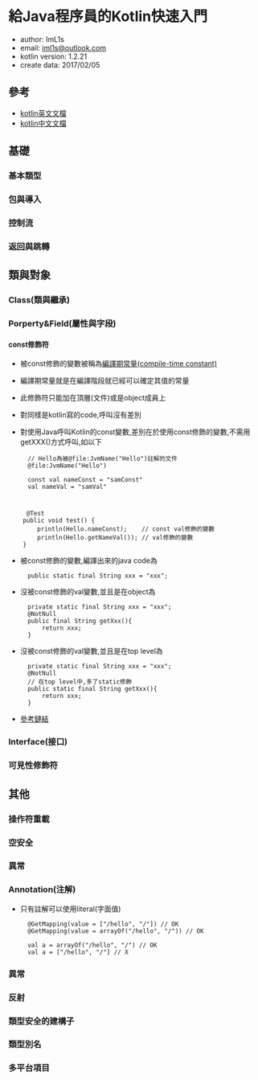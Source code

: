 # 給Java程序員的Kotlin快速入門
- author: ImL1s
- email: iml1s@outlook.com
- kotlin version: 1.2.21
- create data: 2017/02/05

## 參考
- [kotlin英文文檔](https://kotlinlang.org/docs/reference/)
- [kotlin中文文檔](https://www.kotlincn.net/docs/reference/)


## 基礎
### 基本類型

### 包與導入

### 控制流

### 返回與跳轉

## 類與對象
### Class(類與繼承)

### Porperty&Field(屬性與字段)
#### const修飾符
- 被const修飾的變數被稱為[編譯期常量(compile-time constant)](https://www.evernote.com/shard/s704/sh/afbc546a-ce1f-443e-bcb4-e9e245171f32/d7f40c7acd7da7b7d6f00ff5ec48d067)
- 編譯期常量就是在編譯階段就已經可以確定其值的常量
- 此修飾符只能加在頂層(文件)或是object成員上
- 對同樣是kotlin寫的code,呼叫沒有差別
- 對使用Java呼叫Kotlin的const變數,差別在於使用const修飾的變數,不需用getXXX()方式呼叫,如以下
		
		// Hello為被@file:JvmName("Hello")註解的文件
		@file:JvmName("Hello")
		
		const val nameConst = "samConst"
		val nameVal = "samVal"
#
		 @Test
	    public void test() {
	        println(Hello.nameConst);    // const val修飾的變數
	        println(Hello.getNameVal()); // val修飾的變數
	    }
	    
- 被const修飾的變數,編譯出來的java code為
		
		public static final String xxx = "xxx";
		
- 沒被const修飾的val變數,並且是在object為
		
		private static final String xxx = "xxx";
		@NotNull
		public final String getXxx(){
			return xxx;
		}
		
- 沒被const修飾的val變數,並且是在top level為

		private static final String xxx = "xxx";
		@NotNull
		// 在top level中,多了static修飾
		public static final String getXxx(){
			return xxx;
		}
- [參考鏈結](https://www.evernote.com/shard/s704/sh/b69bb17d-3518-4230-80d1-a13cac9d1945/e997f8182fabccfd448c859b7e85c2d5)

### Interface(接口)

### 可見性修飾符


## 其他
### 操作符重載

### 空安全

### 異常

### Annotation(注解)
- 只有註解可以使用literal(字面值)
	
		@GetMapping(value = ["/hello", "/"]) // OK
		@GetMapping(value = arrayOf("/hello", "/")) // OK
		
		val a = arrayOf("/hello", "/") // OK
		val a = ["/hello", "/"] // X
		
		
### 異常

### 反射

### 類型安全的建構子

### 類型別名

### 多平台項目
		
		
